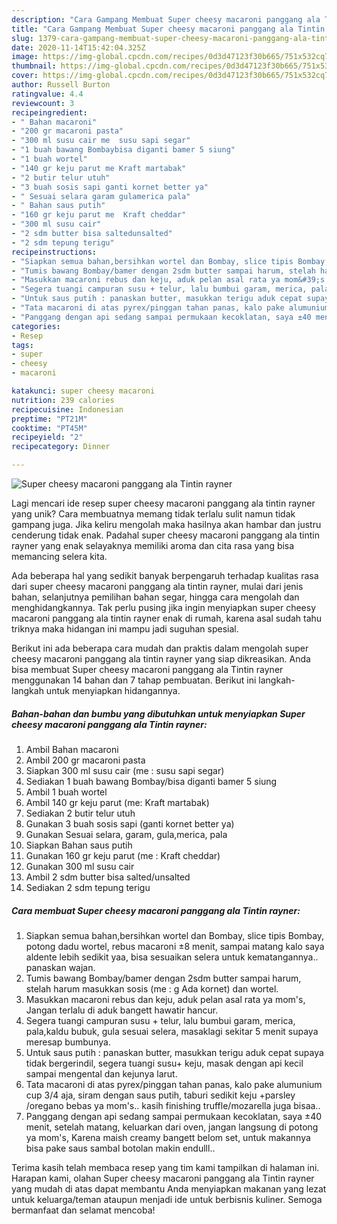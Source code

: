 ```yaml
---
description: "Cara Gampang Membuat Super cheesy macaroni panggang ala Tintin rayner, Lezat"
title: "Cara Gampang Membuat Super cheesy macaroni panggang ala Tintin rayner, Lezat"
slug: 1379-cara-gampang-membuat-super-cheesy-macaroni-panggang-ala-tintin-rayner-lezat
date: 2020-11-14T15:42:04.325Z
image: https://img-global.cpcdn.com/recipes/0d3d47123f30b665/751x532cq70/super-cheesy-macaroni-panggang-ala-tintin-rayner-foto-resep-utama.jpg
thumbnail: https://img-global.cpcdn.com/recipes/0d3d47123f30b665/751x532cq70/super-cheesy-macaroni-panggang-ala-tintin-rayner-foto-resep-utama.jpg
cover: https://img-global.cpcdn.com/recipes/0d3d47123f30b665/751x532cq70/super-cheesy-macaroni-panggang-ala-tintin-rayner-foto-resep-utama.jpg
author: Russell Burton
ratingvalue: 4.4
reviewcount: 3
recipeingredient:
- " Bahan macaroni"
- "200 gr macaroni pasta"
- "300 ml susu cair me  susu sapi segar"
- "1 buah bawang Bombaybisa diganti bamer 5 siung"
- "1 buah wortel"
- "140 gr keju parut me Kraft martabak"
- "2 butir telur utuh"
- "3 buah sosis sapi ganti kornet better ya"
- " Sesuai selara garam gulamerica pala"
- " Bahan saus putih"
- "160 gr keju parut me  Kraft cheddar"
- "300 ml susu cair"
- "2 sdm butter bisa saltedunsalted"
- "2 sdm tepung terigu"
recipeinstructions:
- "Siapkan semua bahan,bersihkan wortel dan Bombay, slice tipis Bombay, potong dadu wortel, rebus macaroni ±8 menit, sampai matang kalo saya aldente lebih sedikit yaa, bisa sesuaikan selera untuk kematangannya.. panaskan wajan."
- "Tumis bawang Bombay/bamer dengan 2sdm butter sampai harum, stelah harum masukkan sosis (me : g Ada kornet) dan wortel."
- "Masukkan macaroni rebus dan keju, aduk pelan asal rata ya mom&#39;s, Jangan terlalu di aduk bangett hawatir hancur."
- "Segera tuangi campuran susu + telur, lalu bumbui garam, merica, pala,kaldu bubuk, gula sesuai selera, masaklagi sekitar 5 menit supaya meresap bumbunya."
- "Untuk saus putih : panaskan butter, masukkan terigu aduk cepat supaya tidak bergerindil, segera tuangi susu+ keju, masak dengan api kecil sampai mengental dan kejunya larut."
- "Tata macaroni di atas pyrex/pinggan tahan panas, kalo pake alumunium cup 3/4 aja, siram dengan saus putih, taburi sedikit keju +parsley /oregano bebas ya mom&#39;s.. kasih finishing truffle/mozarella juga bisaa.."
- "Panggang dengan api sedang sampai permukaan kecoklatan, saya ±40 menit, setelah matang, keluarkan dari oven, jangan langsung di potong ya mom&#39;s, Karena maish creamy bangett belom set, untuk makannya bisa pake saus sambal botolan makin endulll.."
categories:
- Resep
tags:
- super
- cheesy
- macaroni

katakunci: super cheesy macaroni 
nutrition: 239 calories
recipecuisine: Indonesian
preptime: "PT21M"
cooktime: "PT45M"
recipeyield: "2"
recipecategory: Dinner

---
```



![Super cheesy macaroni panggang ala Tintin rayner](https://img-global.cpcdn.com/recipes/0d3d47123f30b665/751x532cq70/super-cheesy-macaroni-panggang-ala-tintin-rayner-foto-resep-utama.jpg)

Lagi mencari ide resep super cheesy macaroni panggang ala tintin rayner yang unik? Cara membuatnya memang tidak terlalu sulit namun tidak gampang juga. Jika keliru mengolah maka hasilnya akan hambar dan justru cenderung tidak enak. Padahal super cheesy macaroni panggang ala tintin rayner yang enak selayaknya memiliki aroma dan cita rasa yang bisa memancing selera kita.

Ada beberapa hal yang sedikit banyak berpengaruh terhadap kualitas rasa dari super cheesy macaroni panggang ala tintin rayner, mulai dari jenis bahan, selanjutnya pemilihan bahan segar, hingga cara mengolah dan menghidangkannya. Tak perlu pusing jika ingin menyiapkan super cheesy macaroni panggang ala tintin rayner enak di rumah, karena asal sudah tahu triknya maka hidangan ini mampu jadi suguhan spesial.




Berikut ini ada beberapa cara mudah dan praktis dalam mengolah super cheesy macaroni panggang ala tintin rayner yang siap dikreasikan. Anda bisa membuat Super cheesy macaroni panggang ala Tintin rayner menggunakan 14 bahan dan 7 tahap pembuatan. Berikut ini langkah-langkah untuk menyiapkan hidangannya.

<!--inarticleads1-->

##### Bahan-bahan dan bumbu yang dibutuhkan untuk menyiapkan Super cheesy macaroni panggang ala Tintin rayner:

1. Ambil  Bahan macaroni
1. Ambil 200 gr macaroni pasta
1. Siapkan 300 ml susu cair (me : susu sapi segar)
1. Sediakan 1 buah bawang Bombay/bisa diganti bamer 5 siung
1. Ambil 1 buah wortel
1. Ambil 140 gr keju parut (me: Kraft martabak)
1. Sediakan 2 butir telur utuh
1. Gunakan 3 buah sosis sapi (ganti kornet better ya)
1. Gunakan  Sesuai selara, garam, gula,merica, pala
1. Siapkan  Bahan saus putih
1. Gunakan 160 gr keju parut (me : Kraft cheddar)
1. Gunakan 300 ml susu cair
1. Ambil 2 sdm butter bisa salted/unsalted
1. Sediakan 2 sdm tepung terigu




<!--inarticleads2-->

##### Cara membuat Super cheesy macaroni panggang ala Tintin rayner:

1. Siapkan semua bahan,bersihkan wortel dan Bombay, slice tipis Bombay, potong dadu wortel, rebus macaroni ±8 menit, sampai matang kalo saya aldente lebih sedikit yaa, bisa sesuaikan selera untuk kematangannya.. panaskan wajan.
1. Tumis bawang Bombay/bamer dengan 2sdm butter sampai harum, stelah harum masukkan sosis (me : g Ada kornet) dan wortel.
1. Masukkan macaroni rebus dan keju, aduk pelan asal rata ya mom&#39;s, Jangan terlalu di aduk bangett hawatir hancur.
1. Segera tuangi campuran susu + telur, lalu bumbui garam, merica, pala,kaldu bubuk, gula sesuai selera, masaklagi sekitar 5 menit supaya meresap bumbunya.
1. Untuk saus putih : panaskan butter, masukkan terigu aduk cepat supaya tidak bergerindil, segera tuangi susu+ keju, masak dengan api kecil sampai mengental dan kejunya larut.
1. Tata macaroni di atas pyrex/pinggan tahan panas, kalo pake alumunium cup 3/4 aja, siram dengan saus putih, taburi sedikit keju +parsley /oregano bebas ya mom&#39;s.. kasih finishing truffle/mozarella juga bisaa..
1. Panggang dengan api sedang sampai permukaan kecoklatan, saya ±40 menit, setelah matang, keluarkan dari oven, jangan langsung di potong ya mom&#39;s, Karena maish creamy bangett belom set, untuk makannya bisa pake saus sambal botolan makin endulll..




Terima kasih telah membaca resep yang tim kami tampilkan di halaman ini. Harapan kami, olahan Super cheesy macaroni panggang ala Tintin rayner yang mudah di atas dapat membantu Anda menyiapkan makanan yang lezat untuk keluarga/teman ataupun menjadi ide untuk berbisnis kuliner. Semoga bermanfaat dan selamat mencoba!
